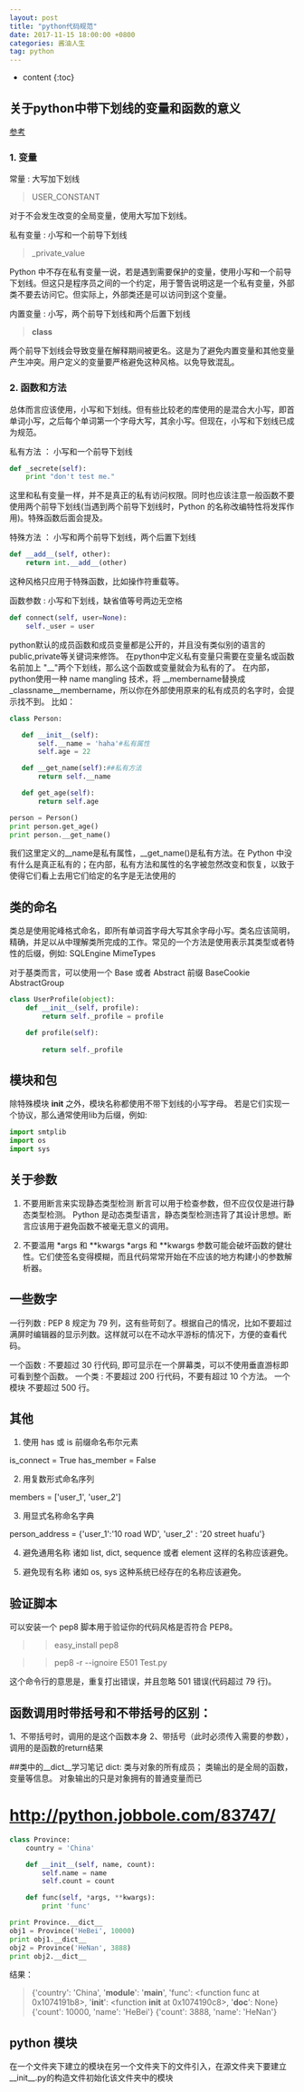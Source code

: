 ```yaml
---
layout: post
title: "python代码规范"
date: 2017-11-15 18:00:00 +0800 
categories: 酱油人生
tag: python
---
```

* content
{:toc}

<!-- more -->

## 关于python中带下划线的变量和函数的意义
[参考](http://blog.csdn.net/AI_S_YE/article/details/44685139?ref=myread)
### 1. 变量
常量 : 大写加下划线
> USER_CONSTANT

对于不会发生改变的全局变量，使用大写加下划线。

私有变量 : 小写和一个前导下划线
> _private_value

Python 中不存在私有变量一说，若是遇到需要保护的变量，使用小写和一个前导下划线。但这只是程序员之间的一个约定，用于警告说明这是一个私有变量，外部类不要去访问它。但实际上，外部类还是可以访问到这个变量。

内置变量 : 小写，两个前导下划线和两个后置下划线
> __class__

两个前导下划线会导致变量在解释期间被更名。这是为了避免内置变量和其他变量产生冲突。用户定义的变量要严格避免这种风格。以免导致混乱。

### 2. 函数和方法
总体而言应该使用，小写和下划线。但有些比较老的库使用的是混合大小写，即首单词小写，之后每个单词第一个字母大写，其余小写。但现在，小写和下划线已成为规范。

私有方法 ： 小写和一个前导下划线
``` python
def _secrete(self):
    print "don't test me."
```
这里和私有变量一样，并不是真正的私有访问权限。同时也应该注意一般函数不要使用两个前导下划线(当遇到两个前导下划线时，Python 的名称改编特性将发挥作用)。特殊函数后面会提及。

特殊方法 ： 小写和两个前导下划线，两个后置下划线
``` python
def __add__(self, other):
    return int.__add__(other)
```
这种风格只应用于特殊函数，比如操作符重载等。

函数参数 : 小写和下划线，缺省值等号两边无空格
``` python
def connect(self, user=None):
    self._user = user
``` 

python默认的成员函数和成员变量都是公开的，并且没有类似别的语言的public,private等关键词来修饰。 在python中定义私有变量只需要在变量名或函数名前加上 "__"两个下划线，那么这个函数或变量就会为私有的了。 在内部，python使用一种 name mangling 技术，将 __membername替换成 _classname__membername，所以你在外部使用原来的私有成员的名字时，会提示找不到。 比如：

``` python
class Person:

   def __init__(self):
       self.__name = 'haha'#私有属性
       self.age = 22

   def __get_name(self):##私有方法
       return self.__name

   def get_age(self):
       return self.age

person = Person()
print person.get_age()
print person.__get_name()

```
我们这里定义的__name是私有属性，__get_name()是私有方法。在 Python 中没有什么是真正私有的；在内部，私有方法和属性的名字被忽然改变和恢复，以致于使得它们看上去用它们给定的名字是无法使用的

## 类的命名
类总是使用驼峰格式命名，即所有单词首字母大写其余字母小写。类名应该简明，精确，并足以从中理解类所完成的工作。常见的一个方法是使用表示其类型或者特性的后缀，例如:
SQLEngine
MimeTypes

对于基类而言，可以使用一个 Base 或者 Abstract 前缀
BaseCookie
AbstractGroup
``` python
class UserProfile(object):
    def __init__(self, profile):
        return self._profile = profile

    def profile(self):
     
        return self._profile
``` 
## 模块和包
除特殊模块 __init__ 之外，模块名称都使用不带下划线的小写字母。
若是它们实现一个协议，那么通常使用lib为后缀，例如:
``` python
import smtplib
import os
import sys
``` 
## 关于参数
1. 不要用断言来实现静态类型检测
断言可以用于检查参数，但不应仅仅是进行静态类型检测。 Python 是动态类型语言，静态类型检测违背了其设计思想。断言应该用于避免函数不被毫无意义的调用。

2. 不要滥用 *args 和 **kwargs
*args 和 **kwargs 参数可能会破坏函数的健壮性。它们使签名变得模糊，而且代码常常开始在不应该的地方构建小的参数解析器。

## 一些数字
一行列数 : PEP 8 规定为 79 列，这有些苛刻了。根据自己的情况，比如不要超过满屏时编辑器的显示列数。这样就可以在不动水平游标的情况下，方便的查看代码。

一个函数 : 不要超过 30 行代码, 即可显示在一个屏幕类，可以不使用垂直游标即可看到整个函数。
一个类 : 不要超过 200 行代码，不要有超过 10 个方法。
一个模块 不要超过 500 行。

## 其他
1. 使用 has 或 is 前缀命名布尔元素

is_connect = True
has_member = False

2. 用复数形式命名序列

members = ['user_1', 'user_2']

3. 用显式名称命名字典

person_address = {'user_1':'10 road WD', 'user_2' : '20 street huafu'}

4. 避免通用名称
诸如 list, dict, sequence 或者 element 这样的名称应该避免。

5. 避免现有名称
诸如 os, sys 这种系统已经存在的名称应该避免。

## 验证脚本
可以安装一个 pep8 脚本用于验证你的代码风格是否符合 PEP8。

>>easy_install pep8

>>pep8 -r --ignoire E501 Test.py

这个命令行的意思是，重复打出错误，并且忽略 501 错误(代码超过 79 行)。


## 函数调用时带括号和不带括号的区别：
1、不带括号时，调用的是这个函数本身 
2、带括号（此时必须传入需要的参数），调用的是函数的return结果

##类中的__dict__学习笔记
dict: 类与对象的所有成员； 
类输出的是全局的函数，变量等信息。 
对象输出的只是对象拥有的普通变量而已
# http://python.jobbole.com/83747/
``` python
class Province:
    country = 'China'

    def __init__(self, name, count):
        self.name = name
        self.count = count

    def func(self, *args, **kwargs):
        print 'func'

print Province.__dict__
obj1 = Province('HeBei', 10000)
print obj1.__dict__
obj2 = Province('HeNan', 3888)
print obj2.__dict__
```
结果：
> {'country': 'China', '__module__': '__main__', 'func': <function func at 0x1074191b8>, '__init__': <function __init__ at 0x1074190c8>, '__doc__': None}
> {'count': 10000, 'name': 'HeBei'}
> {'count': 3888, 'name': 'HeNan'}

## python 模块
在一个文件夹下建立的模块在另一个文件夹下的文件引入，在源文件夹下要建立__init__.py的构造文件初始化该文件夹中的模块